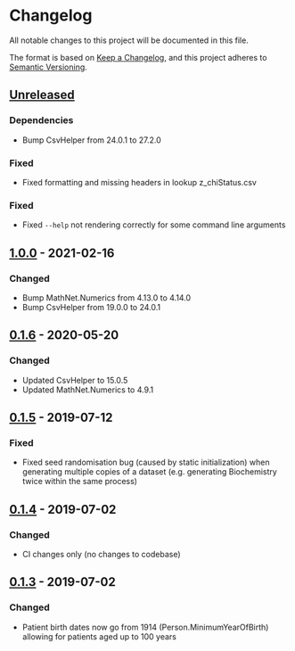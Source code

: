 # Changelog
All notable changes to this project will be documented in this file.

The format is based on [Keep a Changelog](https://keepachangelog.com/en/1.0.0/),
and this project adheres to [Semantic Versioning](https://semver.org/spec/v2.0.0.html).


## [Unreleased]

### Dependencies

- Bump CsvHelper from 24.0.1 to 27.2.0

### Fixed

- Fixed formatting and missing headers in lookup z_chiStatus.csv

### Fixed

- Fixed `--help` not rendering correctly for some command line arguments

## [1.0.0] - 2021-02-16

### Changed

- Bump MathNet.Numerics from 4.13.0 to 4.14.0
- Bump CsvHelper from 19.0.0 to 24.0.1

## [0.1.6] - 2020-05-20

### Changed

- Updated CsvHelper to 15.0.5
- Updated MathNet.Numerics to 4.9.1

## [0.1.5] - 2019-07-12

### Fixed

- Fixed seed randomisation bug (caused by static initialization) when generating multiple copies of a dataset (e.g. generating Biochemistry twice within the same process)

## [0.1.4] - 2019-07-02

### Changed
- CI changes only (no changes to codebase)

## [0.1.3] - 2019-07-02

### Changed

- Patient birth dates now go from 1914 (Person.MinimumYearOfBirth) allowing for patients aged up to 100 years

[Unreleased]: https://github.com/HicServices/BadMedicine/compare/v1.0.0...develop
[1.0.0]: https://github.com/HicServices/BadMedicine/compare/v0.1.6...v1.0.0
[0.1.6]: https://github.com/HicServices/BadMedicine/compare/v0.1.5...v0.1.6
[0.1.5]: https://github.com/HicServices/BadMedicine/compare/v0.1.4...v0.1.5
[0.1.4]: https://github.com/HicServices/BadMedicine/compare/v0.1.3...v0.1.4
[0.1.3]: https://github.com/HicServices/BadMedicine/compare/0.0.1.2...v0.1.3
